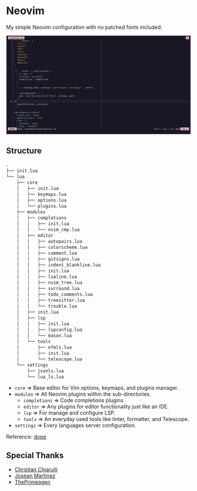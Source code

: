 # Neovim

My simple Neovim configuration with no patched fonts included.

![Neovim](https://raw.githubusercontent.com/wahyuwiyoko/dotfiles/main/screenshots/neovim.png)

## Structure

```
.
├── init.lua
└── lua
    ├── core
    │   ├── init.lua
    │   ├── keymaps.lua
    │   ├── options.lua
    │   └── plugins.lua
    ├── modules
    │   ├── completions
    │   │   ├── init.lua
    │   │   └── nvim_cmp.lua
    │   ├── editor
    │   │   ├── autopairs.lua
    │   │   ├── colorscheme.lua
    │   │   ├── comment.lua
    │   │   ├── gitsigns.lua
    │   │   ├── indent_blankline.lua
    │   │   ├── init.lua
    │   │   ├── lualine.lua
    │   │   ├── nvim_tree.lua
    │   │   ├── surround.lua
    │   │   ├── todo_comments.lua
    │   │   ├── treesitter.lua
    │   │   └── trouble.lua
    │   ├── init.lua
    │   ├── lsp
    │   │   ├── init.lua
    │   │   ├── lspconfig.lua
    │   │   └── mason.lua
    │   └── tools
    │       ├── efmls.lua
    │       ├── init.lua
    │       └── telescope.lua
    └── settings
        ├── jsonls.lua
        └── lua_ls.lua
```

- `core` => Base editor for Vim options, keymaps, and plugins manager.
- `modules` => All Neovim plugins within the sub-directories.
  - `completions` => Code completions plugins.
  - `editor` => Any plugins for editor functionality just like an IDE.
  - `lsp` => For manage and configure LSP.
  - `tools` => An everyday used tools like linter, formatter, and Telescope.
- `settings` => Every languages server configuration.

Reference: [dope](https://github.com/nvimdev/dope) 

## Special Thanks

- [Christian Chiarulli](https://github.com/ChristianChiarulli)
- [Josean Martinez](https://github.com/josean-dev)
- [ThePrimeagen](https://github.com/ThePrimeagen)
